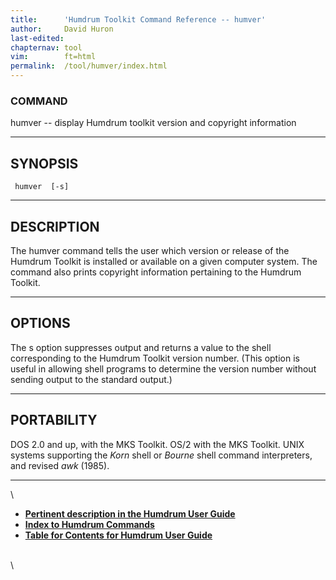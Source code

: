 ```yaml
---
title:		'Humdrum Toolkit Command Reference -- humver'
author:		David Huron
last-edited:	
chapternav:	tool
vim:		ft=html
permalink:	/tool/humver/index.html
---
```


### COMMAND

<span class="tool">humver</span> -- display Humdrum toolkit version and copyright information

------------------------------------------------------------------------

## SYNOPSIS ##

` humver  [-s]`

------------------------------------------------------------------------

## DESCRIPTION ##

The <span class="tool">humver</span> command tells the user which version or release of the
Humdrum Toolkit is installed or available on a given computer system.
The command also prints copyright information pertaining to the Humdrum
Toolkit.

------------------------------------------------------------------------

## OPTIONS ##

The <span class="option">s</span> option suppresses output and returns a value to the shell
corresponding to the Humdrum Toolkit version number. (This option is
useful in allowing shell programs to determine the version number
without sending output to the standard output.)

------------------------------------------------------------------------

## PORTABILITY ##

DOS 2.0 and up, with the MKS Toolkit. OS/2 with the MKS Toolkit. UNIX
systems supporting the *Korn* shell or *Bourne* shell command
interpreters, and revised *awk* (1985).

------------------------------------------------------------------------

\

-   [**Pertinent description in the Humdrum User
    Guide**](../guide01.html)
-   [**Index to Humdrum Commands**](../commands.toc.html)
-   [**Table for Contents for Humdrum User Guide**](../guide.toc.html)

\
\
